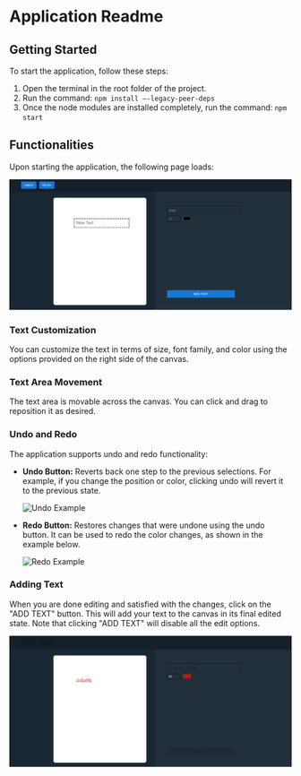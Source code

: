 # Application Readme

## Getting Started

To start the application, follow these steps:

1. Open the terminal in the root folder of the project.
2. Run the command: `npm install –-legacy-peer-deps`
3. Once the node modules are installed completely, run the command: `npm start`

## Functionalities

Upon starting the application, the following page loads:

![Application Preview](images/application_preview.png)

### Text Customization

You can customize the text in terms of size, font family, and color using the options provided on the right side of the canvas.

### Text Area Movement

The text area is movable across the canvas. You can click and drag to reposition it as desired.

### Undo and Redo

The application supports undo and redo functionality:

- **Undo Button:** Reverts back one step to the previous selections. For example, if you change the position or color, clicking undo will revert it to the previous state.

  ![Undo Example](images/undo_example.png)

- **Redo Button:** Restores changes that were undone using the undo button. It can be used to redo the color changes, as shown in the example below.

  ![Redo Example](images/redo_example.png)

### Adding Text

When you are done editing and satisfied with the changes, click on the "ADD TEXT" button. This will add your text to the canvas in its final edited state. Note that clicking "ADD TEXT" will disable all the edit options.

![Add Text Example](images/add_text_example.png)
